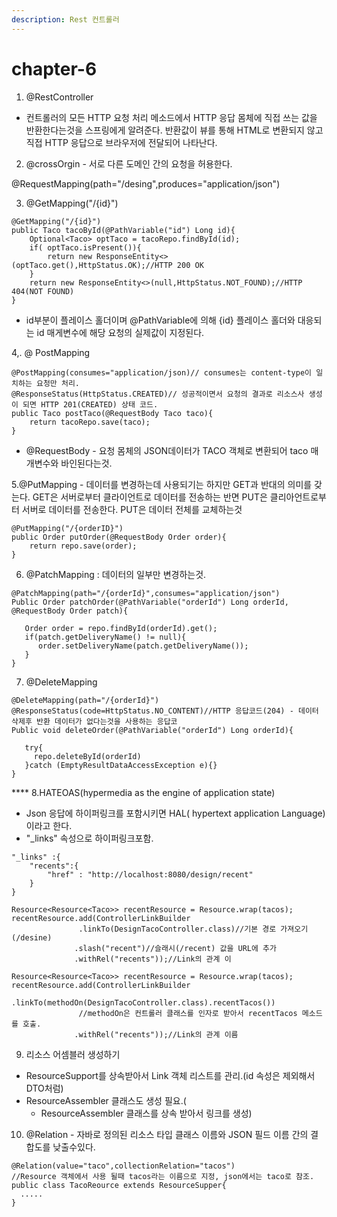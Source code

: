 ```yaml
---
description: Rest 컨트롤러
---
```


# chapter-6

1. @RestController 

* 컨트롤러의 모든 HTTP 요청 처리 메소드에서 HTTP 응답 몸체에 직접 쓰는 값을 반환한다는것을 스프링에게 알려준다. 반환값이 뷰를 통해 HTML로 변환되지 않고 직접 HTTP 응답으로 브라우저에 전달되어 나타난다.

2. @crossOrgin - 서로 다른 도메인 간의 요청을 허용한다.

@RequestMapping\(path="/desing",produces="application/json"\)

3. @GetMapping\("/{id}"\)

```text
@GetMapping("/{id}")
public Taco tacoById(@PathVariable("id") Long id){
    Optional<Taco> optTaco = tacoRepo.findById(id);
    if( optTaco.isPresent()){
        return new ResponseEntity<>(optTaco.get(),HttpStatus.OK);//HTTP 200 OK
    }
    return new ResponseEntity<>(null,HttpStatus.NOT_FOUND);//HTTP 404(NOT FOUND)
}
```

* id부분이 플레이스 홀더이며 @PathVariable에 의해 {id} 플레이스 홀더와 대응되는 id 매게변수에 해당 요청의 실제값이 지정된다.

4,. @ PostMapping

```text
@PostMapping(consumes="application/json)// consumes는 content-type이 일치하는 요청만 처리.
@ResponseStatus(HttpStatus.CREATED)// 성공적이면서 요청의 결과로 리소스사 생성이 되면 HTTP 201(CREATED) 상태 코드.
public Taco postTaco(@RequestBody Taco taco){
    return tacoRepo.save(taco);
}
```

* @RequestBody - 요청 몸체의 JSON데이터가 TACO 객체로 변환되어 taco 매개변수와 바인된다는것.

5.@PutMapping - 데이터를 변경하는데 사용되기는 하지만 GET과 반대의 의미를 갖는다. GET은 서버로부터 클라이언트로 데이터를 전송하는 반면 PUT은 클리아언트로부터 서버로 데이터를 전송한다. PUT은 데이터 전체를 교체하는것

```text
@PutMapping("/{orderID}")
public Order putOrder(@RequestBody Order order){
    return repo.save(order);
}
```

6. @PatchMapping : 데이터의 일부만 변경하는것.

```text
@PatchMapping(path="/{orderId}",consumes="application/json")
Public Order patchOrder(@PathVariable("orderId") Long orderId, @RequestBody Order patch){

   Order order = repo.findById(orderId).get();
   if(patch.getDeliveryName() != null){
      order.setDeliveryName(patch.getDeliveryName());
   }
}
```

7. @DeleteMapping

```text
@DeleteMapping(path="/{orderId}")
@ResponseStatus(code=HttpStatus.NO_CONTENT)//HTTP 응답코드(204) - 데이터 삭제후 반환 데이터가 없다는것을 사용하는 응답코
Public void deleteOrder(@PathVariable("orderId") Long orderId){

   try{
     repo.deleteById(orderId)     
   }catch (EmptyResultDataAccessException e){}
}
```

\*\*\*\* 8.HATEOAS\(hypermedia as the engine of application state\)

* Json 응답에 하이퍼링크를 포함시키면 HAL\( hypertext application Language\) 이라고 한다.
* "\_links" 속성으로 하이퍼링크포함. 

```text
"_links" :{
    "recents":{
        "href" : "http://localhost:8080/design/recent"
    }
}
```

```text
Resource<Resource<Taco>> recentResource = Resource.wrap(tacos);
recentResource.add(ControllerLinkBuilder
               .linkTo(DesignTacoController.class)//기본 경로 가져오기(/desine)
              .slash("recent")//슬래시(/recent) 값을 URL에 추가
              .withRel("recents"));//Link의 관계 이

Resource<Resource<Taco>> recentResource = Resource.wrap(tacos);
recentResource.add(ControllerLinkBuilder
               .linkTo(methodOn(DesignTacoController.class).recentTacos())
               //methodOn은 컨트롤러 클래스를 인자로 받아서 recentTacos 메소드를 호출.
              .withRel("recents"));//Link의 관계 이름 
```

9. 리소스 어셈블러 생성하기

* ResourceSupport를 상속받아서 Link 객체 리스트를 관리.\(id 속성은 제외해서 DTO처럼\)
* ResourceAssembler 클래스도 생성 필요.\( 
  * ResourceAssembler  클래스를 상속 받아서 링크를 생성\)

10. @Relation - 자바로 정의된 리소스 타입 클래스 이름와 JSON 필드 이름 간의 결합도를 낮출수있다.

```text
@Relation(value="taco",collectionRelation="tacos") 
//Resource 객체에서 사용 될때 tacos라는 이름으로 지정, json에서는 taco로 참조.
public class TacoReource extends ResourceSupper{
  .....
}
```



